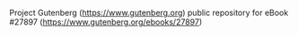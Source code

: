 Project Gutenberg (https://www.gutenberg.org) public repository for eBook #27897 (https://www.gutenberg.org/ebooks/27897)

